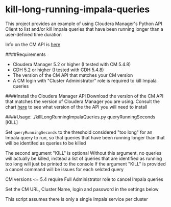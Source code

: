 kill-long-running-impala-queries
====================

This project provides an example of using Cloudera Manager's Python API Client to list and/or kill Impala queries that have been running longer than a user-defined time duration

Info on the CM API is [here](http://cloudera.github.io/cm_api/)

####Requirements
- Cloudera Manager 5.2 or higher (I tested with CM 5.4.8)  
- CDH 5.2 or higher (I tested with CDH 5.4.8)
- The version of the CM API that matches your CM version
- A CM login with "Cluster Administrator" role is required to kill Impala queries

####Install the Cloudera Manager API 
Download the version of the CM API that matches the version of Cloudera Manager you are using. Consult the chart [here](http://cloudera.github.io/cm_api/docs/releases/) to see what version of the the API you will need to install

####Usage: 
    ./killLongRunningImpalaQueries.py  queryRunningSeconds [KILL]

Set <code>queryRunningSeconds</code> to the threshold considered "too long" for an Impala query to run, so that queries that have been running longer than that will be identifed as queries to be killed

The second argument "KILL" is optional
Without this argument, no queries will actually be killed, instead a list of queries that are identified as running too long will just be printed to the console
If the argument "KILL" is provided a cancel command will be issues for each selcted query 

CM versions <= 5.4 require Full Administrator role to cancel Impala queries 

Set the CM URL, Cluster Name, login and password in the settings below

This script assumes there is only a single Impala service per cluster
